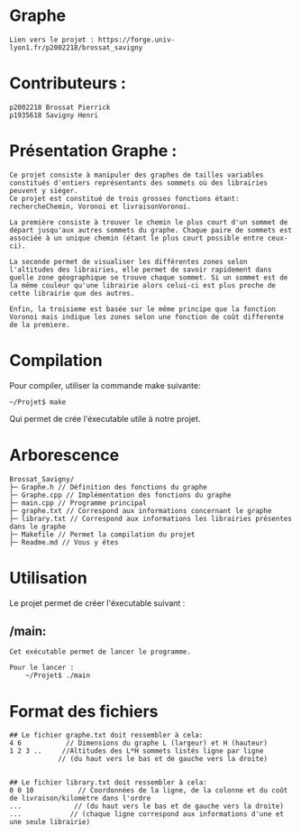 # Graphe

    Lien vers le projet : https://forge.univ-lyon1.fr/p2002218/brossat_savigny

# Contributeurs : 

    p2002218 Brossat Pierrick 
    p1935618 Savigny Henri


# Présentation Graphe :

    Ce projet consiste à manipuler des graphes de tailles variables constitués d'entiers représentants des sommets où des librairies peuvent y siéger. 
    Ce projet est constitué de trois grosses fonctions étant: rechercheChemin, Voronoi et livraisonVoronoi.

    La première consiste à trouver le chemin le plus court d'un sommet de départ jusqu'aux autres sommets du graphe. Chaque paire de sommets est associée à un unique chemin (étant le plus court possible entre ceux-ci).

    La seconde permet de visualiser les différentes zones selon l'altitudes des librairies, elle permet de savoir rapidement dans quelle zone géographique se trouve chaque sommet. Si un sommet est de la même couleur qu'une librairie alors celui-ci est plus proche de cette librairie que des autres.

    Enfin, la troisieme est basée sur le même principe que la fonction Voronoi mais indique les zones selon une fonction de coût differente de la premiere.



# Compilation 

Pour compiler, utiliser la commande make suivante: 

    ~/Projet$ make

Qui permet de crée l'éxecutable utile à notre projet. 



# Arborescence

	Brossat_Savigny/
	├─ Graphe.h // Définition des fonctions du graphe
    ├─ Graphe.cpp // Implémentation des fonctions du graphe 
    ├─ main.cpp // Programme principal
    ├─ graphe.txt // Correspond aux informations concernant le graphe
    ├─ library.txt // Correspond aux informations les librairies présentes dans le graphe
    ├─ Makefile // Permet la compilation du projet
    ├─ Readme.md // Vous y êtes 



# Utilisation

Le projet permet de créer l'éxecutable suivant :

## /main:
    Cet exécutable permet de lancer le programme.

    Pour le lancer :
		~/Projet$ ./main


# Format des fichiers 
    ## Le fichier graphe.txt doit ressembler à cela:
    4 6           // Dimensions du graphe L (largeur) et H (hauteur)
    1 2 3 ..     //Altitudes des L*H sommets listés ligne par ligne
                // (du haut vers le bas et de gauche vers la droite)


    ## Le fichier library.txt doit ressembler à cela:
    0 0 10           // Coordonnées de la ligne, de la colonne et du coût de livraison/kilomètre dans l'ordre 
    ...             // (du haut vers le bas et de gauche vers la droite)
    ...            // (chaque ligne correspond aux informations d'une et une seule librairie)